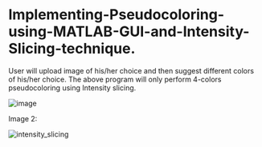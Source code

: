 # Implementing-Pseudocoloring-using-MATLAB-GUI-and-Intensity-Slicing-technique.

User will upload image of his/her choice and then suggest different colors of his/her choice. The above program will only perform 4-colors pseudocoloring using Intensity slicing.


![image](https://user-images.githubusercontent.com/85974328/164456976-1f91dfdb-2e79-41ec-9487-ad3a1d890793.PNG)

Image 2:

![intensity_slicing](https://user-images.githubusercontent.com/85974328/164457502-774b36de-c5c3-40c9-9f92-bd972d856dbb.PNG)
